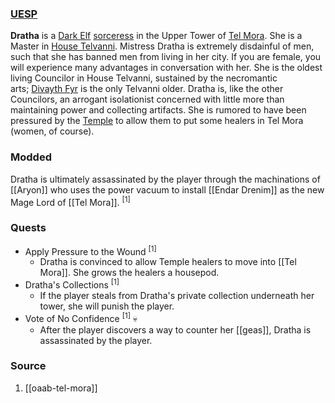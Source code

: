 ### [UESP](https://en.uesp.net/wiki/Morrowind:Dratha)
**Dratha** is a [Dark Elf](https://en.uesp.net/wiki/Morrowind:Dark_Elf "Morrowind:Dark Elf") [sorceress](https://en.uesp.net/wiki/Morrowind:Sorcerer) in the Upper Tower of [Tel Mora](https://en.uesp.net/wiki/Morrowind:Tel_Mora "Morrowind:Tel Mora"). She is a Master in [House Telvanni](https://en.uesp.net/wiki/Morrowind:House_Telvanni "Morrowind:House Telvanni"). Mistress Dratha is extremely disdainful of men, such that she has banned men from living in her city. If you are female, you will experience many advantages in conversation with her. She is the oldest living Councilor in House Telvanni, sustained by the necromantic arts; [Divayth Fyr](https://en.uesp.net/wiki/Morrowind:Divayth_Fyr "Morrowind:Divayth Fyr") is the only Telvanni older. Dratha is, like the other Councilors, an arrogant isolationist concerned with little more than maintaining power and collecting artifacts. She is rumored to have been pressured by the [Temple](https://en.uesp.net/wiki/Morrowind:Tribunal_Temple "Morrowind:Tribunal Temple") to allow them to put some healers in Tel Mora (women, of course).
### Modded
Dratha is ultimately assassinated by the player through the machinations of [[Aryon]] who uses the power vacuum to install [[Endar Drenim]] as the new Mage Lord of [[Tel Mora]]. <sup>[1]</sup>
### Quests
* Apply Pressure to the Wound <sup>[1]</sup>
	* Dratha is convinced to allow Temple healers to move into [[Tel Mora]]. She grows the healers a housepod.
* Dratha's Collections <sup>[1]</sup>
	* If the player steals from Dratha's private collection underneath her tower, she will punish the player.
* Vote of No Confidence <sup>[1]</sup> 💀
	* After the player discovers a way to counter her [[geas]], Dratha is assassinated by the player.
### Source
1. [[oaab-tel-mora]]